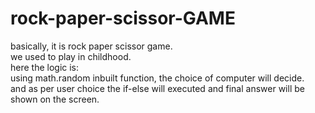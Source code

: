 # rock-paper-scissor-GAME
basically, it is rock paper scissor game.<br>
we used to play in childhood.<br>
here the logic is: <br>
using math.random inbuilt function, the choice of computer will decide.<br>
and as per user choice the if-else will executed and final answer will be shown on the screen.
